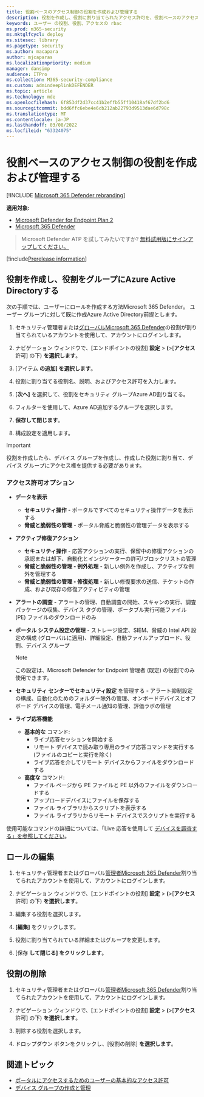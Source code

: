 ```yaml
---
title: 役割ベースのアクセス制御の役割を作成および管理する
description: 役割を作成し、役割に割り当てられたアクセス許可を、役割ベースのアクセス制御の実装の一部として定義Microsoft 365 Defender
keywords: ユーザー の役割、役割、アクセスの rbac
ms.prod: m365-security
ms.mktglfcycl: deploy
ms.sitesec: library
ms.pagetype: security
ms.author: macapara
author: mjcaparas
ms.localizationpriority: medium
manager: dansimp
audience: ITPro
ms.collection: M365-security-compliance
ms.custom: admindeeplinkDEFENDER
ms.topic: article
ms.technology: mde
ms.openlocfilehash: 6f853df2d37cc41b2effb55ff10418af67df2bd6
ms.sourcegitcommit: bdd6ffc6ebe4e6cb212ab22793d9513dae6d798c
ms.translationtype: MT
ms.contentlocale: ja-JP
ms.lasthandoff: 03/08/2022
ms.locfileid: "63324075"
---
```

# <a name="create-and-manage-roles-for-role-based-access-control"></a>役割ベースのアクセス制御の役割を作成および管理する

[!INCLUDE [Microsoft 365 Defender rebranding](../../includes/microsoft-defender.md)]

**適用対象:**

- [Microsoft Defender for Endpoint Plan 2](https://go.microsoft.com/fwlink/?linkid=2154037)
- [Microsoft 365 Defender](https://go.microsoft.com/fwlink/?linkid=2118804)

> Microsoft Defender ATP を試してみたいですか? [無料試用版にサインアップしてください。](https://signup.microsoft.com/create-account/signup?products=7f379fee-c4f9-4278-b0a1-e4c8c2fcdf7e&ru=https://aka.ms/MDEp2OpenTrial?ocid=docs-wdatp-roles-abovefoldlink)

[!include[Prerelease information](../../includes/prerelease.md)]

## <a name="create-roles-and-assign-the-role-to-an-azure-active-directory-group"></a>役割を作成し、役割をグループにAzure Active Directoryする

次の手順では、ユーザーにロールを作成する方法Microsoft 365 Defender。 ユーザー グループに対して既に作成Azure Active Directory前提とします。

1. セキュリティ管理者または<a href="https://go.microsoft.com/fwlink/p/?linkid=2077139" target="_blank">グローバルMicrosoft 365 Defender</a>の役割が割り当てられているアカウントを使用して、アカウントにログインします。

2. ナビゲーション ウィンドウで、[エンドポイントの役割] **設定** \> **(**\>[**アクセス** 許可] の下) **を選択します**。

3. [アイテム **の追加] を選択します**。

4. 役割に割り当てる役割名、説明、およびアクセス許可を入力します。

5. [**次へ]** を選択して、役割をセキュリティ グループAzure AD割り当てる。

6. フィルターを使用して、Azure AD追加するグループを選択します。

7. **保存して閉じます**。

8. 構成設定を適用します。

> [!IMPORTANT]
> 役割を作成したら、デバイス グループを作成し、作成した役割に割り当て、デバイス グループにアクセス権を提供する必要があります。

### <a name="permission-options"></a>アクセス許可オプション

- **データを表示**
  - **セキュリティ操作** - ポータルですべてのセキュリティ操作データを表示する
  - **脅威と脆弱性の管理** - ポータル脅威と脆弱性の管理データを表示する

- **アクティブ修復アクション**
  - **セキュリティ操作** - 応答アクションの実行、保留中の修復アクションの承認または却下、自動化とインジケーターの許可/ブロックリストの管理
  - **脅威と脆弱性の管理 - 例外処理** - 新しい例外を作成し、アクティブな例外を管理する
  - **脅威と脆弱性の管理 - 修復処理** - 新しい修復要求の送信、チケットの作成、および既存の修復アクティビティの管理

- **アラートの調査** - アラートの管理、自動調査の開始、スキャンの実行、調査パッケージの収集、デバイス タグの管理、ポータブル実行可能ファイル (PE) ファイルのダウンロードのみ

- **ポータル システム設定の管理** - ストレージ設定、SIEM、脅威の Intel API 設定の構成 (グローバルに適用)、詳細設定、自動ファイルアップロード、役割、デバイス グループ

    > [!NOTE]
    > この設定は、Microsoft Defender for Endpoint 管理者 (既定) の役割でのみ使用できます。

- **セキュリティ センターでセキュリティ設定** を管理する - アラート抑制設定の構成、自動化のためのフォルダー除外の管理、オンボードデバイスとオフボード デバイスの管理、電子メール通知の管理、評価ラボの管理

- **ライブ応答機能**
  - **基本的な** コマンド:
    - ライブ応答セッションを開始する
    - リモート デバイスで読み取り専用のライブ応答コマンドを実行する (ファイルのコピーと実行を除く)
    - ライブ応答を介してリモート デバイスからファイルをダウンロードする
  - **高度な** コマンド:
    - ファイル ページから PE ファイルと PE 以外のファイルをダウンロードする
    - アップロードデバイスにファイルを保存する
    - ファイル ライブラリからスクリプトを表示する
    - ファイル ライブラリからリモート デバイスでスクリプトを実行する

使用可能なコマンドの詳細については、「Live 応答を使用して [デバイスを調査する」を参照してください](live-response.md)。

## <a name="edit-roles"></a>ロールの編集

1. セキュリティ管理者またはグローバル<a href="https://go.microsoft.com/fwlink/p/?linkid=2077139" target="_blank">管理者Microsoft 365 Defender</a>割り当てられたアカウントを使用して、アカウントにログインします。

2. ナビゲーション ウィンドウで、[エンドポイントの役割] **設定** \> **(**\>[**アクセス** 許可] の下) **を選択します**。

3. 編集する役割を選択します。

4. **[編集]** をクリックします。

5. 役割に割り当てられている詳細またはグループを変更します。

6. [保存 **して閉じる] をクリックします**。

## <a name="delete-roles"></a>役割の削除

1. セキュリティ管理者またはグローバル<a href="https://go.microsoft.com/fwlink/p/?linkid=2077139" target="_blank">管理者Microsoft 365 Defender</a>割り当てられたアカウントを使用して、アカウントにログインします。

2. ナビゲーション ウィンドウで、[エンドポイントの役割] **設定** \> **(**\>[**アクセス** 許可] の下) **を選択します**。

3. 削除する役割を選択します。

4. ドロップダウン ボタンをクリックし、[役割の削除] **を選択します**。

## <a name="related-topic"></a>関連トピック

- [ポータルにアクセスするためのユーザーの基本的なアクセス許可](basic-permissions.md)
- [デバイス グループの作成と管理](machine-groups.md)
